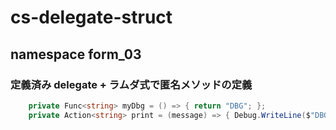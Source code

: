 # cs-delegate-struct

## namespace form_03

### 定義済み delegate + ラムダ式で匿名メソッドの定義
```cs
    private Func<string> myDbg = () => { return "DBG"; };
    private Action<string> print = (message) => { Debug.WriteLine($"DBG:{message}"); };

```
